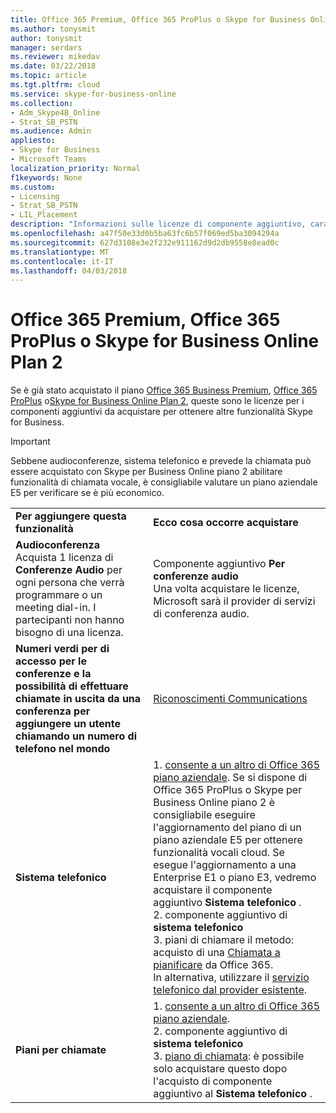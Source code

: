 ```yaml
---
title: Office 365 Premium, Office 365 ProPlus o Skype for Business Online Plan 2
ms.author: tonysmit
author: tonysmit
manager: serdars
ms.reviewer: mikedav
ms.date: 03/22/2018
ms.topic: article
ms.tgt.pltfrm: cloud
ms.service: skype-for-business-online
ms.collection:
- Adm_Skype4B_Online
- Strat_SB_PSTN
ms.audience: Admin
appliesto:
- Skype for Business
- Microsoft Teams
localization_priority: Normal
f1keywords: None
ms.custom:
- Licensing
- Strat_SB_PSTN
- LIL_Placement
description: "Informazioni sulle licenze di componente aggiuntivo, caratteristiche e sull'acquisto di Office 365 Premium, Office 365 ProPlus o Skype per Business Online piano 2. "
ms.openlocfilehash: a47f50e33d0b5ba63fc6b57f069ed5ba3094294a
ms.sourcegitcommit: 627d3108e3e2f232e911162d9d2db9558e8ead0c
ms.translationtype: MT
ms.contentlocale: it-IT
ms.lasthandoff: 04/03/2018
---
```

# <a name="office-365-premium-office-365-proplus-or-skype-for-business-online-plan-2"></a>Office 365 Premium, Office 365 ProPlus o Skype for Business Online Plan 2

Se è già stato acquistato il piano [Office 365 Business Premium](https://products.office.com/en-us/business/office-365-business-premium), [Office 365 ProPlus](https://products.office.com/en-us/business/office-365-proplus-business-software) o[Skype for Business Online Plan 2](https://products.office.com/en-us/skype-for-business/online), queste sono le licenze per i componenti aggiuntivi da acquistare per ottenere altre funzionalità Skype for Business.

> [!IMPORTANT] 
> Sebbene audioconferenze, sistema telefonico e prevede la chiamata può essere acquistato con Skype per Business Online piano 2 abilitare funzionalità di chiamata vocale, è consigliabile valutare un piano aziendale E5 per verificare se è più economico.

|||
|:-----|:-----|
|**Per aggiungere questa funzionalità** <br/> |**Ecco cosa occorre acquistare** <br/> |
|**Audioconferenza** <br/> Acquista 1 licenza di **Conferenze Audio** per ogni persona che verrà programmare o un meeting dial-in. I partecipanti non hanno bisogno di una licenza. <br/> |Componente aggiuntivo **Per conferenze audio** <br/>Una volta acquistare le licenze, Microsoft sarà il provider di servizi di conferenza audio. |
|**Numeri verdi per di accesso per le conferenze e la possibilità di effettuare chiamate in uscita da una conferenza per aggiungere un utente chiamando un numero di telefono nel mondo** <br/> |[Riconoscimenti Communications](../set-up-communications-credits-for-your-organization.md)|
|**Sistema telefonico** <br/> |1. [consente a un altro di Office 365 piano aziendale](http://support.office.com/article/73318661-8f33-478b-bcc7-fb8d69dbb22a). Se si dispone di Office 365 ProPlus o Skype per Business Online piano 2 è consigliabile eseguire l'aggiornamento del piano di un piano aziendale E5 per ottenere funzionalità vocali cloud. Se esegue l'aggiornamento a una Enterprise E1 o piano E3, vedremo acquistare il componente aggiuntivo **Sistema telefonico** . <br/> 2. componente aggiuntivo di **sistema telefonico** <br/>  3. piani di chiamare il metodo: acquisto di una [Chiamata a pianificare](../../skype-for-business-and-microsoft-teams-add-on-licensing/calling-plans-for-office-365.md) da Office 365. <br/>  In alternativa, utilizzare il [servizio telefonico dal provider esistente](../../skype-for-business-and-microsoft-teams-add-on-licensing/skype-for-business-and-microsoft-teams-add-on-licensing.md#bkmk_existing).  <br/> |
|**Piani per chiamate** <br/> |1. [consente a un altro di Office 365 piano aziendale](http://support.office.com/article/73318661-8f33-478b-bcc7-fb8d69dbb22a).  <br/> 2. componente aggiuntivo di **sistema telefonico** <br/> 3. [piano di chiamata](../../skype-for-business-and-microsoft-teams-add-on-licensing/calling-plans-for-office-365.md): è possibile solo acquistare questo dopo l'acquisto di componente aggiuntivo al **Sistema telefonico** . <br/> |
   
